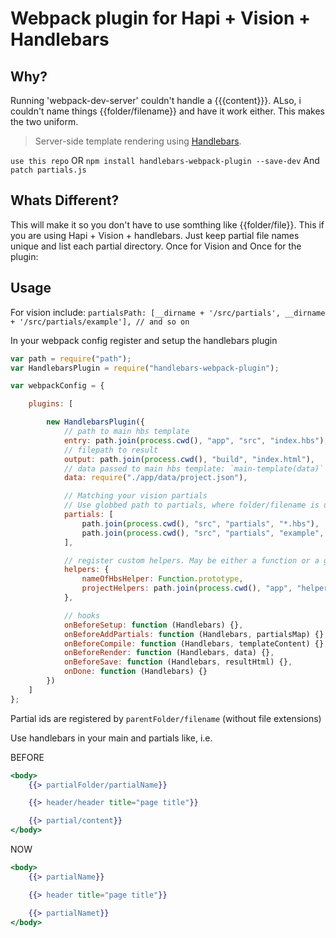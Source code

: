 # Webpack plugin for Hapi + Vision + Handlebars

## Why?

Running 'webpack-dev-server' couldn't handle a {{{content}}}. ALso, i couldn't name things {{folder/filename}} and have it work either. This makes the two uniform. 

> Server-side template rendering using [Handlebars](http://handlebarsjs.com/).

`use this repo`
OR 
`npm install handlebars-webpack-plugin --save-dev`
And
`patch partials.js`

## Whats Different?

This will make it so you don't have to use somthing like {{folder/file}}. This if you are using Hapi + Vision + handlebars. Just keep partial file names unique and list each partial directory. Once for Vision and Once for the plugin:

## Usage

For vision include:
`partialsPath: [__dirname + '/src/partials', __dirname + '/src/partials/example'], // and so on`


In your webpack config register and setup the handlebars plugin

```javascript
var path = require("path");
var HandlebarsPlugin = require("handlebars-webpack-plugin");

var webpackConfig = {

    plugins: [

        new HandlebarsPlugin({
            // path to main hbs template
            entry: path.join(process.cwd(), "app", "src", "index.hbs"),
            // filepath to result
            output: path.join(process.cwd(), "build", "index.html"),
            // data passed to main hbs template: `main-template(data)`
            data: require("./app/data/project.json"),

            // Matching your vision partials
            // Use globbed path to partials, where folder/filename is unique
            partials: [
                path.join(process.cwd(), "src", "partials", "*.hbs"),
                path.join(process.cwd(), "src", "partials", "example", "*.hbs"),
            ],

            // register custom helpers. May be either a function or a glob-pattern
            helpers: {
                nameOfHbsHelper: Function.prototype,
                projectHelpers: path.join(process.cwd(), "app", "helpers", "*.helper.js")
            },

            // hooks
            onBeforeSetup: function (Handlebars) {},
            onBeforeAddPartials: function (Handlebars, partialsMap) {},
            onBeforeCompile: function (Handlebars, templateContent) {},
            onBeforeRender: function (Handlebars, data) {},
            onBeforeSave: function (Handlebars, resultHtml) {},
            onDone: function (Handlebars) {}
        })
    ]
};
```

Partial ids are registered by `parentFolder/filename` (without file extensions)

Use handlebars in your main and partials like, i.e.

BEFORE
```hbs
<body>
    {{> partialFolder/partialName}}

    {{> header/header title="page title"}}

    {{> partial/content}}
</body>
```
NOW
```hbs
<body>
    {{> partialName}}

    {{> header title="page title"}}

    {{> partialNamet}}
</body>
```
